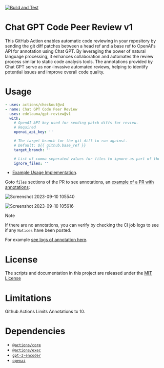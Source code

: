 [![Build and Test](https://github.com/actions/checkout/actions/workflows/test.yml/badge.svg)](https://github.com/actions/checkout/actions/workflows/test.yml)

# Chat GPT Code Peer Review v1

This GitHub Action enables automatic code reviewing in your repository by sending the git diff patches between a head ref and a base ref to OpenAI's API for annotation using Chat GPT. By leveraging the power of natural language processing, it enhances collaboration and automates the review process similar to static code analysis tools. The annotations provided by Chat GPT serve as non-invasive automated reviews, helping to identify potential issues and improve overall code quality.

# Usage

<!-- start usage -->
```yaml
- uses: actions/checkout@v4
- name: Chat GPT Code Peer Review
  uses: edelauna/gpt-review@v1
  with:
    # OpenAI API key used for sending patch diffs for review.
    # Required
    openai_api_key: ''

    # The target branch for the git diff to run against.
    # Default: ${{ github.base_ref }}
    target_branch: ''

    # List of comma seperated values for files to ignore as part of the review process.
    ignore_files: ''
```
<!-- end usage -->
* [Example Usage Implementation](https://github.com/edelauna/discord-bot-ai/actions/runs/6128445766/workflow?pr=74#L10).


Goto `files` sections of the PR to see annotations, an [example of a PR with annotations](https://github.com/edelauna/discord-bot-ai/pull/74/files):

![Screenshot 2023-09-10 105540](https://github.com/edelauna/gpt-review/assets/54631123/90d14a0e-5c56-4c33-9a8c-abcf29d8d104)

![Screenshot 2023-09-10 105616](https://github.com/edelauna/gpt-review/assets/54631123/e0ea17c7-2c41-464a-aafe-7c4fc17df5b5)


> [!NOTE]
>
> If there are no annotations, you can verify by checking the CI job logs to see if any `Notices` have been posted.
>
> For example [see logs of annotation here](https://github.com/edelauna/discord-bot-ai/actions/runs/6128445766/job/16635484534?pr=74#step:3:570).

# License

The scripts and documentation in this project are released under the [MIT License](LICENSE)


# Limitations
Github Actions Limits Annotations to 10.

# Dependencies
* [`@actions/core`](https://github.com/actions/toolkit/tree/main/packages/core)
* [`@actions/exec`](https://github.com/actions/toolkit/tree/main/packages/exec)
* [`gpt-3-encoder`](https://github.com/latitudegames/GPT-3-Encoder#readme)
* [`openai`](https://github.com/openai/openai-node#readme)
